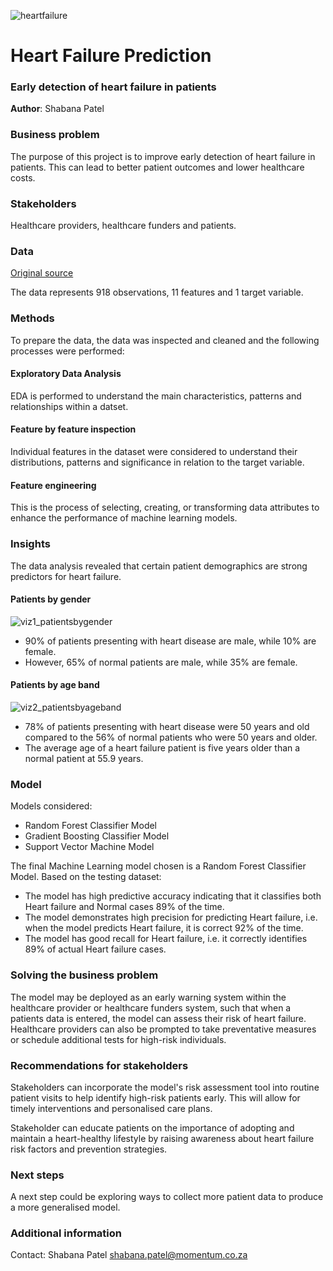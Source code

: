![heartfailure](https://github.com/shabana1408/Project-2/assets/138613948/a7f62f76-b6e2-4d9f-bde3-b64b2098a752)

# Heart Failure Prediction
### Early detection of heart failure in patients

**Author**: Shabana Patel 

### Business problem

The purpose of this project is to improve early detection of heart failure in patients. This can lead to better patient outcomes and lower healthcare costs.

### Stakeholders

Healthcare providers, healthcare funders and patients.

### Data

[Original source](https://www.kaggle.com/datasets/fedesoriano/heart-failure-prediction)

The data represents 918 observations, 11 features and 1 target variable.

### Methods
To prepare the data, the data was inspected and cleaned and the following processes were performed:

#### Exploratory Data Analysis
EDA is performed to understand the main characteristics, patterns and relationships within a datset. 

#### Feature by feature inspection
Individual features in the dataset were considered to understand their distributions, patterns and significance in relation to the target variable. 

#### Feature engineering
This is the process of selecting, creating, or transforming data attributes to enhance the performance of machine learning models.

### Insights
The data analysis revealed that certain patient demographics are strong predictors for heart failure.

#### Patients by gender
![viz1_patientsbygender](https://github.com/shabana1408/Project-2/assets/138613948/635bad41-55c9-4977-b9d1-d13332f43472)

- 90% of patients presenting with heart disease are male, while 10% are female.
- However, 65% of normal patients are male, while 35% are female.

#### Patients by age band
![viz2_patientsbyageband](https://github.com/shabana1408/Project-2/assets/138613948/35531f4f-412b-41ff-8b76-be3e928b2760)

- 78% of patients presenting with heart disease were 50 years and old compared to the 56% of normal patients who were 50 years and older.
- The average age of a heart failure patient is five years older than a normal patient at 55.9 years. 

### Model

Models considered:
- Random Forest Classifier Model
- Gradient Boosting Classifier Model
- Support Vector Machine Model


The final Machine Learning model chosen is a Random Forest Classifier Model. Based on the testing dataset:
- The model has high predictive accuracy indicating that it classifies both Heart failure and Normal cases 89% of the time.
- The model demonstrates high precision for predicting Heart failure, i.e. when the model predicts Heart failure, it is correct 92% of the time.
- The model has good recall for Heart failure, i.e. it correctly identifies 89% of actual Heart failure cases.

### Solving the business problem

The model may be deployed as an early warning system within the healthcare provider or healthcare funders system, such that when a patients data is entered, the model can assess their risk of heart failure. Healthcare providers can also be prompted to take preventative measures or schedule additional tests for high-risk individuals.

### Recommendations for stakeholders

Stakeholders can incorporate the model's risk assessment tool into routine patient visits to help identify high-risk patients early. This will allow for timely interventions and personalised care plans.

Stakeholder can educate patients on the importance of adopting and maintain a heart-healthy lifestyle by raising awareness about heart failure risk factors and prevention strategies. 

### Next steps

A next step could be exploring ways to collect more patient data to produce a more generalised model.

### Additional information
Contact:
Shabana Patel
shabana.patel@momentum.co.za
